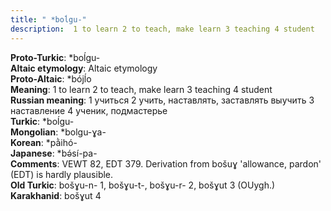```yaml
---
title: " *boĺgu-"
description:  1 to learn 2 to teach, make learn 3 teaching 4 student
---
```


<strong>Proto-Turkic</strong>:  *boĺgu-<br>
<strong>Altaic etymology</strong>:  Altaic etymology<br>
<strong> Proto-Altaic</strong>:  *bójĺo<br>
<strong>Meaning</strong>:  1 to learn 2 to teach, make learn 3 teaching 4 student<br>
<strong>Russian meaning</strong>:  1 учиться 2 учить, наставлять, заставлять выучить 3 наставление 4 ученик, подмастерье<br>
<strong>Turkic</strong>:  *boĺgu-<br>
<strong>Mongolian</strong>:  *bolgu-ɣa-<br>
<strong>Korean</strong>:  *pằihó-<br>
<strong>Japanese</strong>:  *bǝ́sí-pa-<br>
<strong>Comments</strong>:  VEWT 82, EDT 379. Derivation from bošuɣ 'allowance, pardon' (EDT) is hardly plausible.<br>
<strong>Old Turkic</strong>:  bošɣu-n- 1, bošɣu-t-, bošɣu-r- 2, bošɣut 3 (OUygh.)<br>
<strong>Karakhanid</strong>:  bošɣut 4<br>


